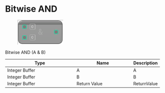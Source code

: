 # Bitwise AND

<div align="left" data-full-width="false">

<figure><img src="Bitwise_AND.png" alt=""><figcaption></figcaption></figure>

</div>

Bitwise AND (A & B)

<table>
<thead><tr><th width="250">Type</th><th width="200">Name</th><th>Description</th></tr></thead>
<tbody>
<tr><td>Integer Buffer</td><td>A</td><td>A</td></tr>
<tr><td>Integer Buffer</td><td>B</td><td>B</td></tr>
<tr><td>Integer Buffer</td><td>Return Value</td><td>ReturnValue</td></tr>
</tbody>
</table>